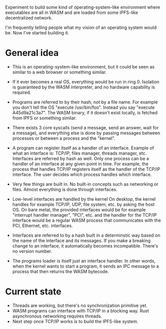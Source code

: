 Experiment to build some kind of operating-system-like environment where executables are all in
WASM and are loaded from some IPFS-like decentralized network.

I'm frequently telling people what my vision of an operating system would be. Now I've started
building it.

# General idea

- This is an operating-system-like environment, but it could be seen as similar to a web browser
  or something similar.

- If it ever becomes a real OS, everything would be run in ring 0. Isolation is guaranteed by the
  WASM interpreter, and no hardware capability is required.

- Programs are referred to by their hash, not by a file name. For example you don't tell the OS
  "execute /usr/bin/foo". Instead you say "execute A45d9a21c3a7". The WASM binary, if it doesn't
  exist locally, is fetched from IPFS or something similar.

- There exists 3 core syscalls (send a message, send an answer, wait for a message), and
  everything else is done by passing messages between processes or between a process and the
  "kernel".

- A program can register itself as a handler of an interface. Example of what an interface is:
  TCP/IP, files manager, threads manager, etc. Interfaces are referred by hash as well. Only one
  process can be a handler of an interface at any given point in time. For example, the process
  that handles TCP/IP registers itself as the handler of the TCP/IP interface. The user decides
  which process handles which interface.

- Very few things are built in. No built-in concepts such as networking or files. Almost
  everything is done through interfaces.

- Low-level interfaces are handled by the kernel On desktop, the kernel handles for example TCP/IP,
  UDP, file system, etc. by asking the host OS. On bare metal, the provided interfaces would
  be for example "interrupt handler manager", "PCI", etc. and the handler for the TCP/IP interface
  would be a regular WASM process that communicates with the PCI, Ethernet, etc. interfaces.

- Interfaces are referred to by a hash built in a determinstic way based on the name of the
  interface and its messages. If you make a breaking change to an interface, it automatically
  becomes incompatible. There's no version number.

- The programs loader is itself just an interface handler. In other words, when the kernel wants to
  start a program, it sends an IPC message to a process that then returns the WASM bytecode.

# Current state

- Threads are working, but there's no synchronization primitive yet.
- WASM programs can interface with TCP/IP in a blocking way. Rust asynchronous networking
  requires threads.
- Next step once TCP/IP works is to build the IPFS-like system.
